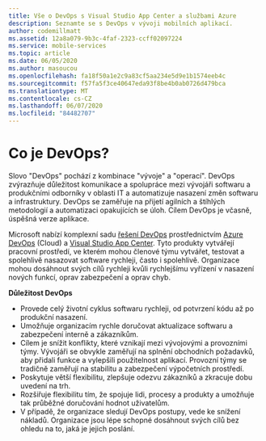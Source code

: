 ```yaml
---
title: Vše o DevOps s Visual Studio App Center a službami Azure
description: Seznamte se s DevOps v vývoji mobilních aplikací.
author: codemillmatt
ms.assetid: 12a8a079-9b3c-4faf-2323-ccff02097224
ms.service: mobile-services
ms.topic: article
ms.date: 06/05/2020
ms.author: masoucou
ms.openlocfilehash: fa18f50a1e2c9a83cf5aa234e5d9e1b1574eeb4c
ms.sourcegitcommit: f57fa5f3ce40647eda93f8be4b0ab0726d479bca
ms.translationtype: MT
ms.contentlocale: cs-CZ
ms.lasthandoff: 06/07/2020
ms.locfileid: "84482707"
---
```

# <a name="what-is-devops"></a>Co je DevOps?
Slovo "DevOps" pochází z kombinace "vývoje" a "operací". DevOps zvýrazňuje důležitost komunikace a spolupráce mezi vývojáři softwaru a produkčními odborníky v oblasti IT a automatizuje nasazení změn softwaru a infrastruktury. DevOps se zaměřuje na přijetí agilních a štíhlých metodologií a automatizaci opakujících se úloh. Cílem DevOps je včasně, úspěšná verze aplikace.

Microsoft nabízí komplexní sadu [řešení DevOps](https://azure.microsoft.com/solutions/devops/) prostřednictvím [Azure DevOps](https://azure.microsoft.com/services/devops/) (Cloud) a [Visual Studio App Center](https://azure.microsoft.com/services/app-center/). Tyto produkty vytvářejí pracovní prostředí, ve kterém mohou členové týmu vytvářet, testovat a spolehlivě nasazovat software rychleji, často i spolehlivě. Organizace mohou dosáhnout svých cílů rychleji kvůli rychlejšímu vyřízení v nasazení nových funkcí, oprav zabezpečení a oprav chyb.

**Důležitost DevOps**
- Provede celý životní cyklus softwaru rychleji, od potvrzení kódu až po produkční nasazení.
- Umožňuje organizacím rychle doručovat aktualizace softwaru a zabezpečení interně a zákazníkům.
- Cílem je snížit konflikty, které vznikají mezi vývojovými a provozními týmy. Vývojáři se obvykle zaměřují na splnění obchodních požadavků, aby přidali funkce a vylepšili použitelnost aplikací. Provozní týmy se tradičně zaměřují na stabilitu a zabezpečení výpočetních prostředí.
- Poskytuje větší flexibilitu, zlepšuje odezvu zákazníků a zkracuje dobu uvedení na trh.
- Rozšiřuje flexibilitu tím, že spojuje lidi, procesy a produkty a umožňuje tak průběžné doručování hodnot uživatelům.
- V případě, že organizace sledují DevOps postupy, vede ke snížení nákladů. Organizace jsou lépe schopné dosáhnout svých cílů bez ohledu na to, jaká je jejich poslání.